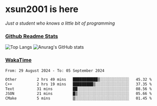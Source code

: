 # xsun2001 is here

*Just a student who knows a little bit of programming*

### [Github Readme Stats](https://github.com/anuraghazra/github-readme-stats)

![Top Langs](https://github-readme-stats.vercel.app/api/top-langs/?username=xsun2001&layout=compact&theme=radical) ![Anurag's GitHub stats](https://github-readme-stats.vercel.app/api?username=xsun2001&show_icons=true&theme=radical)

### [WakaTime](https://wakatime.com)

<!--START_SECTION:waka-->

```txt
From: 29 August 2024 - To: 05 September 2024

Other         2 hrs 49 mins   ███████████▒░░░░░░░░░░░░░   45.32 %
C++           2 hrs 19 mins   █████████▒░░░░░░░░░░░░░░░   37.35 %
Text          31 mins         ██░░░░░░░░░░░░░░░░░░░░░░░   08.56 %
JSON          21 mins         █▒░░░░░░░░░░░░░░░░░░░░░░░   05.66 %
CMake         5 mins          ▒░░░░░░░░░░░░░░░░░░░░░░░░   01.45 %
```

<!--END_SECTION:waka-->
